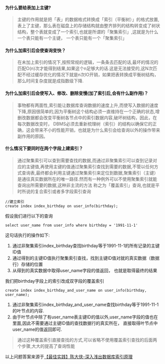 #### 为什么要给表加上主键?
>主键的作用就是把「表」的数据格式转换成「索引（平衡树）」的格式放置,表上了主键，那么表在磁盘上的存储结构就由整齐排列的结构转变成了树状结构，整个表就变成了一个索引,也就是所谓的「聚集索引」,这就是为什么一个表只能有一个主键， 一个表只能有一个「聚集索引」

#### 为什么加索引后会使查询变快？
>在未加上索引的情况下,按照常规的逻辑，一条条去匹配的话,最坏的情况的匹配O(n)次才能得到结果,如果这个n足够大的话.这是无法接受的,这N次匹配不经过缓存优化的情况下就是n次IO开销，如果把表转换成平衡树结构，那么时间复杂度就是成指数级下降.

#### 为什么加索引后会使写入、修改、删除变慢(加了索引后,会有什么副作用)？
>事物都有两面性,索引能让数据库查询数据的速度上升,而使写入数据的速度下降,原因很简单的,因为平衡树这个结构必须一直维持在一个正确的状态,增删改数据都会改变平衡树各节点中的索引数据内容,破坏树结构，因此，在每次数据改变时， DBMS必须去重新梳理树（索引）的结构以确保它的正确，这会带来不小的性能开销，也就是为什么索引会给查询以外的操作带来副作用的原因。


#### 什么情况下要同时在两个字段上建索引？
> 通过聚集索引可以查到需要查找的数据,而通过非聚集索引可以查到记录对应的主键值,再使用主键的值通过聚集索引查找到需要的数据,不管以任何方式查询表,最终都会利用主键通过聚集索引来定位到数据,聚集索引（主键）是通往真实数据所在的唯一路径.然而有一种例外可以不使用聚集索引就能查询出所需要的数据,这种非主流的方法 称之为「覆盖索引」查询,也就是平时所说的复合索引或者多字段索引查询

```
//建立索引
create index index_birthday on user_info(birthday);
```

假设我们进行以下的查询
```
select user_name from user_info where birthday = '1991-11-1'
```
这句话执行的操作如下:
1. 通过非聚集索引index_birthday查找birthday等于1991-11-1的所有记录的主键ID值
2. 通过得到的主键ID值执行聚集索引查找，找到主键ID值对就的真实数据（数据行）存储的位置
3. 从得到的真实数据中取得user_name字段的值返回， 也就是取得最终的结果

我们把birthday字段上的索引改成双字段的覆盖索引
```
create index index_birthday_and_user_name on user_info(birthday, user_name);
```

1. 通过非聚集索引index_birthday_and_user_name查找birthday等于1991-11-1的叶节点的内容.
2. 由于叶节点中除了有user_name表主键ID的值以外,user_name字段的值也在里面,因此不需要通过主键ID值的查找数据行的真实所在， 直接取得叶节点中user_name的值返回即可.
>通过这种覆盖索引直接查找的方式,可以省略不使用覆盖索引查找的后面两个步骤,大大的提高了查询性能

以上问题答案来源于[【最佳实践】陈大侠-深入浅出数据库索引原理](https://zhuanlan.zhihu.com/p/23624390)